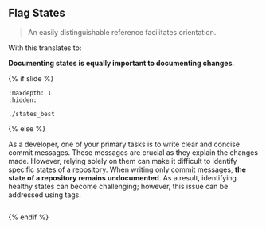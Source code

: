 ## Flag States

> An easily distinguishable reference facilitates orientation.

With <i class="fab fa-git"></i> this translates to:

**Documenting states is equally important to documenting changes**.


{% if slide %}
```{toctree}
:maxdepth: 1
:hidden:

./states_best
```
{% else %}

As a developer, one of your primary tasks is to write clear and concise <i class="fab fa-git"></i> commit messages. 
These messages are crucial as they explain the changes made. 
However, relying solely on them can make it difficult to identify specific states of a repository. 
When writing only <i class="fab fa-git"></i> commit messages, **the state of a repository remains undocumented**. 
As a result, identifying healthy states can become challenging; however, this issue can be addressed using <i class="fab fa-git"></i> tags.

```{include} ./states_best.md
```
{% endif %}
